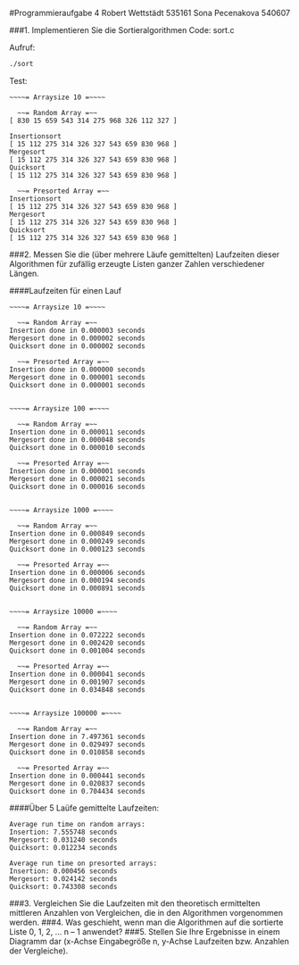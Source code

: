 #Programmieraufgabe 4
    Robert Wettstädt 535161
    Sona Pecenakova 540607


###1. Implementieren Sie die Sortieralgorithmen
Code: sort.c
	
Aufruf:
```bash
./sort
```

Test:
```
~~~~= Arraysize 10 =~~~~

  ~~= Random Array =~~
[ 830 15 659 543 314 275 968 326 112 327 ]

Insertionsort
[ 15 112 275 314 326 327 543 659 830 968 ]
Mergesort
[ 15 112 275 314 326 327 543 659 830 968 ]
Quicksort
[ 15 112 275 314 326 327 543 659 830 968 ]

  ~~= Presorted Array =~~
Insertionsort
[ 15 112 275 314 326 327 543 659 830 968 ]
Mergesort
[ 15 112 275 314 326 327 543 659 830 968 ]
Quicksort
[ 15 112 275 314 326 327 543 659 830 968 ]
```



###2. Messen Sie die (über mehrere Läufe gemittelten) Laufzeiten dieser Algorithmen für zufällig erzeugte Listen ganzer Zahlen verschiedener Längen.

####Laufzeiten für einen Lauf
```
~~~~= Arraysize 10 =~~~~

  ~~= Random Array =~~
Insertion done in 0.000003 seconds
Mergesort done in 0.000002 seconds
Quicksort done in 0.000002 seconds

  ~~= Presorted Array =~~
Insertion done in 0.000000 seconds
Mergesort done in 0.000001 seconds
Quicksort done in 0.000001 seconds


~~~~= Arraysize 100 =~~~~

  ~~= Random Array =~~
Insertion done in 0.000011 seconds
Mergesort done in 0.000048 seconds
Quicksort done in 0.000010 seconds

  ~~= Presorted Array =~~
Insertion done in 0.000001 seconds
Mergesort done in 0.000021 seconds
Quicksort done in 0.000016 seconds


~~~~= Arraysize 1000 =~~~~

  ~~= Random Array =~~
Insertion done in 0.000849 seconds
Mergesort done in 0.000249 seconds
Quicksort done in 0.000123 seconds

  ~~= Presorted Array =~~
Insertion done in 0.000006 seconds
Mergesort done in 0.000194 seconds
Quicksort done in 0.000891 seconds


~~~~= Arraysize 10000 =~~~~

  ~~= Random Array =~~
Insertion done in 0.072222 seconds
Mergesort done in 0.002420 seconds
Quicksort done in 0.001004 seconds

  ~~= Presorted Array =~~
Insertion done in 0.000041 seconds
Mergesort done in 0.001907 seconds
Quicksort done in 0.034848 seconds


~~~~= Arraysize 100000 =~~~~

  ~~= Random Array =~~
Insertion done in 7.497361 seconds
Mergesort done in 0.029497 seconds
Quicksort done in 0.010858 seconds

  ~~= Presorted Array =~~
Insertion done in 0.000441 seconds
Mergesort done in 0.020837 seconds
Quicksort done in 0.704434 seconds
```

####Über 5 Laüfe gemittelte Laufzeiten:
```
Average run time on random arrays:
Insertion: 7.555748 seconds
Mergesort: 0.031240 seconds
Quicksort: 0.012234 seconds

Average run time on presorted arrays:
Insertion: 0.000456 seconds
Mergesort: 0.024142 seconds
Quicksort: 0.743308 seconds
```

###3. Vergleichen Sie die Laufzeiten mit den theoretisch ermittelten mittleren Anzahlen von Vergleichen, die in den Algorithmen vorgenommen werden.
###4. Was geschieht, wenn man die Algorithmen auf die sortierte Liste 0, 1, 2, ... n – 1 anwendet?
###5. Stellen Sie Ihre Ergebnisse in einem Diagramm dar (x-Achse Eingabegröße n, y-Achse Laufzeiten bzw. Anzahlen der Vergleiche).